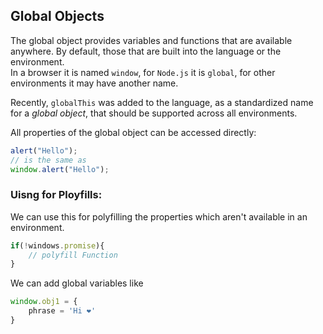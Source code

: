 ## Global Objects

The global object provides variables and functions that are available anywhere. By default, those that are built into the language or the environment.  
In a browser it is named ``window``, for ``Node.js`` it is ``global``, for other environments it may have another name.

Recently, ``globalThis`` was added to the language, as a standardized name for a _global object_, that should be supported across all environments.

All properties of the global object can be accessed directly:
```js
alert("Hello");
// is the same as
window.alert("Hello");
```

### Uisng for Ployfills:
We can use this for polyfilling the properties which aren't available in an environment. 
```js
if(!windows.promise){
    // polyfill Function
}
```

We can add global variables like 
```js
window.obj1 = {
    phrase = 'Hi ❤'
}
```